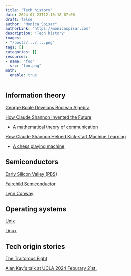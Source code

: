 ```yaml
---
title: 'Tech history'
date: 2024-07-23T12:10:18-07:00
draft: false
author: "Monica Spisar"
authorLink: "https://monicaspisar.com"
description: 'Tech history'
images: 
- "/posts/.../....png"
tags: []
categories: []
resources:
- name: "foo"
  src: "foo.png"
math:
  enable: true
---
```


## Information theory

[George Boole Develops Boolean Algebra](https://www.historyofinformation.com/detail.php?id=479)

[How Claude Shannon Invented the Future](https://www.quantamagazine.org/how-claude-shannons-information-theory-invented-the-future-20201222/)
- [A mathematical theory of communication](https://ieeexplore.ieee.org/document/6773024)

[How Claude Shannon Helped Kick-start Machine Learning](https://spectrum.ieee.org/claude-shannon-information-theory)
- [A chess playing machine](https://www.paradise.caltech.edu/ist4/lectures/shannonchess1950.pdf)

## Semiconductors

[Early Silicon Valley (PBS)](https://www.pbs.org/wgbh/americanexperience/features/silicon-timeline-silicon/)

[Fairchild Semiconductor](https://en.wikipedia.org/wiki/Fairchild_Semiconductor)

[Lynn Conway](https://news.engin.umich.edu/2014/10/life-engineered/)

## Operating systems

[Unix](https://unix.org/what_is_unix/history_timeline.html)

[Linux](https://arstechnica.com/information-technology/2015/08/how-linux-was-born-as-told-by-linus-torvalds-himself/)

## Tech origin stories

[The Traitorous Eight](https://en.wikipedia.org/wiki/Traitorous_eight)

[Alan Kay's talk at UCLA 2024 Feburary 21st.](https://youtu.be/dZQ7x0-MZcI)

<!-- >Less-ancient history

[Google](https://new.nsf.gov/news/origins-google)

[From Sun to Oxide with Bryan Cantrill \(Changelog Interviews \#592\)](https://changelog.com/podcast/592 "From Sun to Oxide with Bryan Cantrill \(Changelog Interviews #592\)") -->
